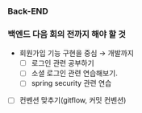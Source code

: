 ### Back-END



### 백엔드 다음 회의 전까지 해야 할 것

- 회원가입 기능 구현을 중심 → 개발까지
    - [ ] 로그인 관련 공부하기
    - [ ] 소셜 로그인 관련 연습해보기.
    - [ ] spring security 관련 연습
- [ ] 컨벤션 맞추기(gitflow, 커밋 컨벤션)
